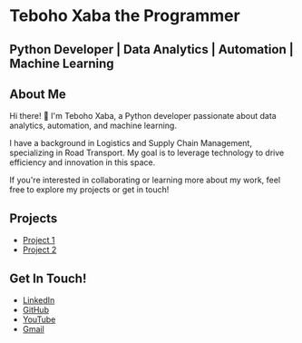 # Teboho Xaba the Programmer

## Python Developer | Data Analytics | Automation | Machine Learning

## About Me

Hi there! 👋
I'm Teboho Xaba, a Python developer passionate about data analytics, automation, and machine learning.

I have a background in Logistics and Supply Chain Management, specializing in Road Transport. My goal is to leverage technology to drive efficiency and innovation in this space.

If you're interested in collaborating or learning more about my work, feel free to explore my projects or get in touch!

## Projects
- [Project 1](https://github.com/yourusername/project1)
- [Project 2](https://github.com/yourusername/project2)

## Get In Touch!
- [LinkedIn](https://www.linkedin.com/in/teboho-xaba-a142b617b/)
- [GitHub](https://github.com/TebohoXaba)
- [YouTube](https://www.youtube.com/@Real_Nonkosi)
- [Gmail](tebohobongaxaba@gmail.com)
